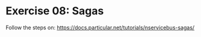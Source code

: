 # Exercise 08: Sagas

Follow the steps on: https://docs.particular.net/tutorials/nservicebus-sagas/
